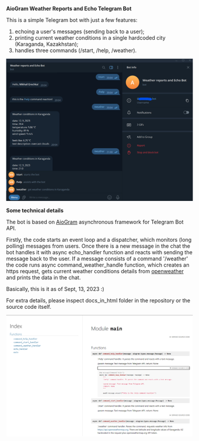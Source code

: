 **AioGram Weather Reports and Echo Telegram Bot**

This is a simple Telegram bot with just a few features:
1. echoing a user's messages (sending back to a user);
2. printing current weather conditions 
in a single hardcoded city (Karaganda, Kazakhstan);
3. handles three commands (/start, /help, /weather).


![bot_UI](images/img.png)

**Some technical details**

The bot is based on [AioGram](https://docs.aiogram.dev/en/latest/)
asynchronous framework for Telegram Bot API.   

Firstly, the code starts an event loop and a dispatcher, which monitors
(long polling) messages from users. Once there is a new message in the chat
the bot handles it with async echo_handler function and 
reacts with sending the message back to the user.
If a message consists of a command '/weather' the code runs 
async command_weather_handle function, which creates an https request, 
gets current weather conditions details from [openweather](https://home.openweathermap.org/)  
and prints the data in the chat.

Basically, this is it as of Sept, 13, 2023 :)

For extra details, please inspect docs_in_html folder in the repository 
or the source code itself. 

![bot_docs](images/img_1.png)



